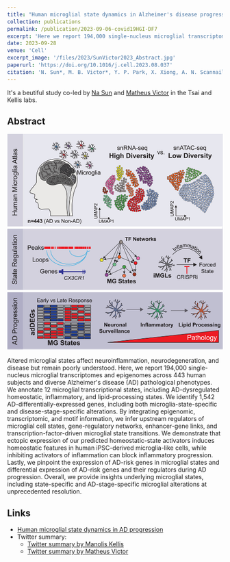 ```yaml
---
title: "Human microglial state dynamics in Alzheimer's disease progression"
collection: publications
permalink: /publication/2023-09-06-covid19HGI-DF7
excerpt: 'Here we report 194,000 single-nucleus microglial transcriptomes and epigenomes across 443 human subjects and diverse Alzheimer's disease pathological phenotypes.'
date: 2023-09-28
venue: 'Cell'
excerpt_image: '/files/2023/SunVictor2023_Abstract.jpg'
paperurl: 'https://doi.org/10.1016/j.cell.2023.08.037'
citation: 'N. Sun*, M. B. Victor*, Y. P. Park, X. Xiong, A. N. Scannail, N. Leary, S. Prosper, S. Viswanathan, X. Luna, C. A. Boix, B. T. James, Y. Tanigawa, K. Galani, H. Mathys, X. Jiang, A. P. Ng, D. A. Bennett, L.-H. Tsai, M. Kellis. Human microglial state dynamics in Alzheimer's disease progression. Cell 186(20), 4386-4403 (2023).'
---
```


It's a beutiful study co-led by [Na Sun](https://twitter.com/MatBVictor) and [Matheus Victor](https://twitter.com/MatBVictor) in the Tsai and Kellis labs.

## Abstract

![Sun, Victor et al. Cell. 2023. Graphical abstract](/files/2023/SunVictor2023_Abstract.jpg)

Altered microglial states affect neuroinflammation, neurodegeneration, and disease but remain poorly understood. Here, we report 194,000 single-nucleus microglial transcriptomes and epigenomes across 443 human subjects and diverse Alzheimer's disease (AD) pathological phenotypes. We annotate 12 microglial transcriptional states, including AD-dysregulated homeostatic, inflammatory, and lipid-processing states. We identify 1,542 AD-differentially-expressed genes, including both microglia-state-specific and disease-stage-specific alterations. By integrating epigenomic, transcriptomic, and motif information, we infer upstream regulators of microglial cell states, gene-regulatory networks, enhancer-gene links, and transcription-factor-driven microglial state transitions. We demonstrate that ectopic expression of our predicted homeostatic-state activators induces homeostatic features in human iPSC-derived microglia-like cells, while inhibiting activators of inflammation can block inflammatory progression. Lastly, we pinpoint the expression of AD-risk genes in microglial states and differential expression of AD-risk genes and their regulators during AD progression. Overall, we provide insights underlying microglial states, including state-specific and AD-stage-specific microglial alterations at unprecedented resolution.

## Links

- [Human microglial state dynamics in AD progression](http://compbio.mit.edu/microglia_states/)
- Twitter summary:
  - [Twitter summary by Manolis Kellis](https://twitter.com/manoliskellis/status/1708086976316875098)
  - [Twitter summary by Matheus Victor](https://twitter.com/MatBVictor/status/1707411544257253395)
